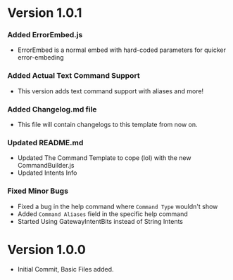 # Version 1.0.1

### Added ErrorEmbed.js
- ErrorEmbed is a normal embed with hard-coded parameters for quicker error-embeding

### Added Actual Text Command Support
- This version adds text command support with aliases and more!

### Added Changelog.md file
- This file will contain changelogs to this template from now on.

### Updated README.md
- Updated The Command Template to cope (lol) with the new CommandBuilder.js
- Updated Intents Info

### Fixed Minor Bugs
- Fixed a bug in the help command where `Command Type` wouldn't show
- Added `Command Aliases` field in the specific help command
- Started Using GatewayIntentBits instead of String Intents


# Version 1.0.0

- Initial Commit, Basic Files added.